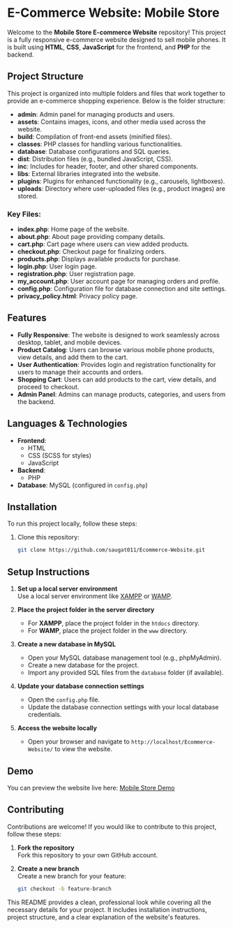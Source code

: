 # E-Commerce Website: Mobile Store

Welcome to the **Mobile Store E-commerce Website** repository! This project is a fully responsive e-commerce website designed to sell mobile phones. It is built using **HTML**, **CSS**, **JavaScript** for the frontend, and **PHP** for the backend.

## Project Structure

This project is organized into multiple folders and files that work together to provide an e-commerce shopping experience. Below is the folder structure:

- **admin**: Admin panel for managing products and users.
- **assets**: Contains images, icons, and other media used across the website.
- **build**: Compilation of front-end assets (minified files).
- **classes**: PHP classes for handling various functionalities.
- **database**: Database configurations and SQL queries.
- **dist**: Distribution files (e.g., bundled JavaScript, CSS).
- **inc**: Includes for header, footer, and other shared components.
- **libs**: External libraries integrated into the website.
- **plugins**: Plugins for enhanced functionality (e.g., carousels, lightboxes).
- **uploads**: Directory where user-uploaded files (e.g., product images) are stored.

### Key Files:
- **index.php**: Home page of the website.
- **about.php**: About page providing company details.
- **cart.php**: Cart page where users can view added products.
- **checkout.php**: Checkout page for finalizing orders.
- **products.php**: Displays available products for purchase.
- **login.php**: User login page.
- **registration.php**: User registration page.
- **my_account.php**: User account page for managing orders and profile.
- **config.php**: Configuration file for database connection and site settings.
- **privacy_policy.html**: Privacy policy page.

## Features

- **Fully Responsive**: The website is designed to work seamlessly across desktop, tablet, and mobile devices.
- **Product Catalog**: Users can browse various mobile phone products, view details, and add them to the cart.
- **User Authentication**: Provides login and registration functionality for users to manage their accounts and orders.
- **Shopping Cart**: Users can add products to the cart, view details, and proceed to checkout.
- **Admin Panel**: Admins can manage products, categories, and users from the backend.

## Languages & Technologies

- **Frontend**:
  - HTML
  - CSS (SCSS for styles)
  - JavaScript
- **Backend**:
  - PHP
- **Database**: MySQL (configured in `config.php`)

## Installation

To run this project locally, follow these steps:

1. Clone this repository:
   ```bash
   git clone https://github.com/saugat011/Ecommerce-Website.git
## Setup Instructions

1. **Set up a local server environment**  
   Use a local server environment like [XAMPP](https://www.apachefriends.org/index.html) or [WAMP](https://www.wampserver.com/en/).

2. **Place the project folder in the server directory**  
   - For **XAMPP**, place the project folder in the `htdocs` directory.
   - For **WAMP**, place the project folder in the `www` directory.

3. **Create a new database in MySQL**  
   - Open your MySQL database management tool (e.g., phpMyAdmin).
   - Create a new database for the project.
   - Import any provided SQL files from the `database` folder (if available).

4. **Update your database connection settings**  
   - Open the `config.php` file.
   - Update the database connection settings with your local database credentials.

5. **Access the website locally**  
   - Open your browser and navigate to `http://localhost/Ecommerce-Website/` to view the website.

## Demo

You can preview the website live here: [Mobile Store Demo](https://your-deployed-site-url.com)

## Contributing

Contributions are welcome! If you would like to contribute to this project, follow these steps:

1. **Fork the repository**  
   Fork this repository to your own GitHub account.

2. **Create a new branch**  
   Create a new branch for your feature:
   ```bash
   git checkout -b feature-branch

This README provides a clean, professional look while covering all the necessary details for your project. It includes installation instructions, project structure, and a clear explanation of the website's features.

